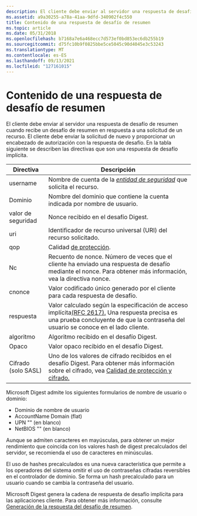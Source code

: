 ```yaml
---
description: El cliente debe enviar al servidor una respuesta de desafío de resumen cuando recibe un desafío de resumen en respuesta a una solicitud de un recurso.
ms.assetid: a9a30255-a78a-41aa-9dfd-340902f4c550
title: Contenido de una respuesta de desafío de resumen
ms.topic: article
ms.date: 05/31/2018
ms.openlocfilehash: b7168a7e6a468ecc7d573ef0bd853ec6db255b19
ms.sourcegitcommit: d75fc10b9f0825bbe5ce5045c90d4045e3c53243
ms.translationtype: MT
ms.contentlocale: es-ES
ms.lasthandoff: 09/13/2021
ms.locfileid: "127161015"
---
```

# <a name="contents-of-a-digest-challenge-response"></a>Contenido de una respuesta de desafío de resumen

El cliente debe enviar al servidor una respuesta de desafío de resumen cuando recibe un desafío de resumen en respuesta a una solicitud de un recurso. El cliente debe enviar la solicitud de nuevo y proporcionar un encabezado de autorización con la respuesta de desafío. En la tabla siguiente se describen las directivas que son una respuesta de desafío implícita.



| Directiva          | Descripción                                                                                                                                                                                                                |
|--------------------|----------------------------------------------------------------------------------------------------------------------------------------------------------------------------------------------------------------------------|
| username           | Nombre de cuenta de la [*entidad de seguridad*](/windows/desktop/SecGloss/s-gly) que solicita el recurso.                                                                  |
| Dominio              | Nombre del dominio que contiene la cuenta indicada por nombre de usuario.                                                                                                                                                    |
| valor de seguridad              | Nonce recibido en el desafío Digest.                                                                                                                                                                                |
| uri                | Identificador de recurso universal (URI) del recurso solicitado.                                                                                                                                                         |
| qop                | Calidad [de protección](quality-of-protection.md).                                                                                                                                                                    |
| Nc                 | Recuento de nonce. Número de veces que el cliente ha enviado una respuesta de desafío mediante el nonce. Para obtener más información, vea la directiva nonce.                                                                              |
| cnonce             | Valor codificado único generado por el cliente para cada respuesta de desafío.                                                                                                                                                |
| respuesta           | Valor calculado según la especificación de acceso implícita[(RFC 2617).](https://www.ietf.org/rfc/rfc2617.txt) Una respuesta precisa es una prueba concluyente de que la contraseña del usuario se conoce en el lado cliente. |
| algoritmo          | Algoritmo recibido en el desafío Digest.                                                                                                                                                                            |
| Opaco             | Valor opaco recibido en el desafío Digest.                                                                                                                                                                         |
| Cifrado (solo SASL) | Uno de los valores de cifrado recibidos en el desafío Digest. Para obtener más información sobre el cifrado, vea [Calidad de protección y cifrado.](quality-of-protection-and-ciphers.md)                                                             |



 

Microsoft Digest admite los siguientes formularios de nombre de usuario o dominio:

-   Dominio de nombre de usuario
-   AccountName Domain (flat)
-   UPN "" (en blanco)
-   NetBIOS "" (en blanco)

Aunque se admiten caracteres en mayúsculas, para obtener un mejor rendimiento que coincida con los valores hash de digest precalculados del servidor, se recomienda el uso de caracteres en minúsculas.

El uso de hashes precalculados es una nueva característica que permite a los operadores del sistema omitir el uso de contraseñas cifradas reversibles en el controlador de dominio. Se forma un hash precalculado para un usuario cuando se cambia la contraseña del usuario.

Microsoft Digest genera la cadena de respuesta de desafío implícita para las aplicaciones cliente. Para obtener más información, consulte [Generación de la respuesta del desafío de resumen](generating-the-digest-challenge-response.md).

 

 
